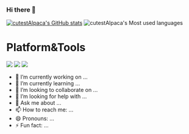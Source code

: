 ### Hi there 👋
[![cutestAlpaca's GitHub stats](https://github-readme-stats.vercel.app/api?username=cutestAlpaca)](https://github.com/anuraghazra/github-readme-stats)
![cutestAlpaca's Most used languages](https://github-readme-stats.vercel.app/api/top-langs?username=cutestAlpaca&show_icons=true&count_private=true)

# Platform&Tools
[![](https://img.shields.io/badge/OS-Arch%20Linux-33aadd?style=flat-square&logo=arch-linux&logoColor=ffffff)](https://www.archlinux.org/)
[![](https://img.shields.io/badge/macOS-Hackintosh-292e33?style=flat-square&logo=apple&logoColor=ffffff)](https://www.tonymacx86.com/)
[![](https://img.shields.io/badge/Honor-V30-f5010c?style=flat-square&logo=huawei&logoColor=ffffff)](https://www.apple.com/)

- 🔭 I’m currently working on ...
- 🌱 I’m currently learning ...
- 👯 I’m looking to collaborate on ...
- 🤔 I’m looking for help with ...
- 💬 Ask me about ...
- 📫 How to reach me: ...
- 😄 Pronouns: ...
- ⚡ Fun fact: ...
